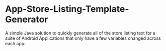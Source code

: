 # App-Store-Listing-Template-Generator
A simple Java solution to quickly generate all of the store listing text for a suite of Android Applications that only have a few variables changed across each app.


